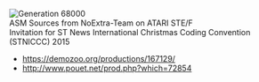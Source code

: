 ![Generation 68000](https://github.com/NoExtra-Team/Sources/blob/master/DEMOS/2015/GUESTHMD/GUESTHMD.png)<br>
ASM Sources from NoExtra-Team on ATARI STE/F<br>
Invitation for ST News International Christmas Coding Convention (STNICCC) 2015<br>
- https://demozoo.org/productions/167129/
- http://www.pouet.net/prod.php?which=72854
